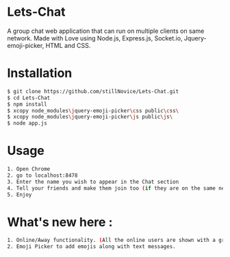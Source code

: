 # Lets-Chat
A group chat web application that can run on multiple clients on same network. Made with Love using Node.js, Express.js, Socket.io, Jquery-emoji-picker, HTML and CSS.

# Installation

```sh
$ git clone https://github.com/stillNovice/Lets-Chat.git
$ cd Lets-Chat
$ npm install
$ xcopy node_modules\jquery-emoji-picker\css public\css\
$ xcopy node_modules\jquery-emoji-picker\js public\js\
$ node app.js

```
# Usage

```sh
1. Open Chrome
2. go to localhost:8478
3. Enter the name you wish to appear in the Chat section
4. Tell your friends and make them join too (if they are on the same network).
5. Enjoy

```

# What's new here :

```sh
1. Online/Away functionality. (All the online users are shown with a green online dots left of their names, and all the offline users have yellow dots).
2. Emoji Picker to add emojis along with text messages.

```
